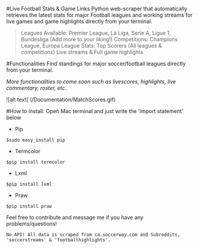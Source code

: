 #Live Football Stats & Game Links
Python web-scraper that automatically retrieves the latest stats for major Football leagues and working streams for live games and game highlights directly from your terminal.  
 
 >Leagues Available: Premier League, La Liga, Serie A, Ligue 1, Bundesliga (Add more to your liking!)
 >Competitions: Champions League, Europa League
 >Stats: Top Scorers (All leagues & competitions)
 >Live streams & Full game highlights

#Functionalities
Find standings for major soccer/football leagues directly from your terminal. 

*More functionalities to come soon such as livescores, highlights, live commentary, roster, etc..*

![alt text] (/Documentation/MatchScores.gif)

#How to install:
Open Mac terminal and just write the 'import statement' below
  - Pip
```
$sudo easy_install pip
```
  - Termcolor
```
$pip install termcolor
```
  - Lxml
```
$pip install lxml
```
- Praw
```
$pip install praw
```

Feel free to contribute and message me if you have any problems/questions!
```
No API! All data is scraped from ca.soccerway.com and Subreddits, 'soccerstreams' & 'footballhighlights'. 
```

